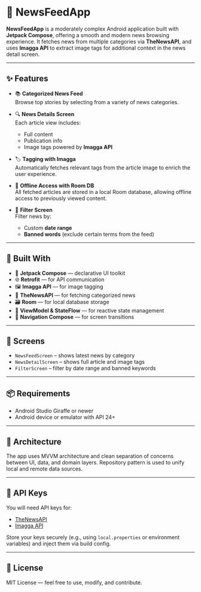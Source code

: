 # 📰 NewsFeedApp

**NewsFeedApp** is a moderately complex Android application built with **Jetpack Compose**, offering a smooth and modern news browsing experience. It fetches news from multiple categories via **TheNewsAPI**, and uses **Imagga API** to extract image tags for additional context in the news detail screen.

---

## ✨ Features

- 📚 **Categorized News Feed**  
  Browse top stories by selecting from a variety of news categories.

- 🔍 **News Details Screen**  
  Each article view includes:
  - Full content
  - Publication info
  - Image tags powered by **Imagga API**

- 🏷️ **Tagging with Imagga**  
  Automatically fetches relevant tags from the article image to enrich the user experience.

- 💾 **Offline Access with Room DB**  
  All fetched articles are stored in a local Room database, allowing offline access to previously viewed content.

- 🧰 **Filter Screen**  
  Filter news by:
  - Custom **date range**
  - **Banned words** (exclude certain terms from the feed)

---

## 🧱 Built With

- 🧩 **Jetpack Compose** — declarative UI toolkit
- 🌐 **Retrofit** — for API communication
- 🖼️ **Imagga API** — for image tagging
- 📰 **TheNewsAPI** — for fetching categorized news
- 🗃️ **Room** — for local database storage
- 🧪 **ViewModel & StateFlow** — for reactive state management
- 🧭 **Navigation Compose** — for screen transitions

---

## 🧪 Screens

- `NewsFeedScreen` – shows latest news by category
- `NewsDetailScreen` – shows full article and image tags
- `FilterScreen` – filter by date range and banned keywords

---

## 📦 Requirements

- Android Studio Giraffe or newer
- Android device or emulator with API 24+

---

## 🧠 Architecture

The app uses MVVM architecture and clean separation of concerns between UI, data, and domain layers. Repository pattern is used to unify local and remote data sources.

---

## 🔐 API Keys

You will need API keys for:
- [TheNewsAPI](https://www.thenewsapi.com/)
- [Imagga API](https://imagga.com/)

Store your keys securely (e.g., using `local.properties` or environment variables) and inject them via build config.

---

## 📄 License

MIT License — feel free to use, modify, and contribute.

